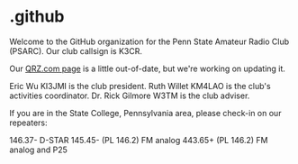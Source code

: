 # .github

Welcome to the GitHub organization for the Penn State Amateur Radio Club (PSARC).
Our club callsign is K3CR.

Our [QRZ.com page](https://www.qrz.com/db/K3CR) is a little out-of-date, but we're working on updating it.

Eric Wu KI3JMI is the club president. Ruth Willet KM4LAO is the club's activities coordinator. Dr. Rick Gilmore W3TM is the club adviser.

If you are in the State College, Pennsylvania area, please check-in on our repeaters:

146.37- D-STAR
145.45- (PL 146.2) FM analog
443.65+ (PL 146.2) FM analog and P25
